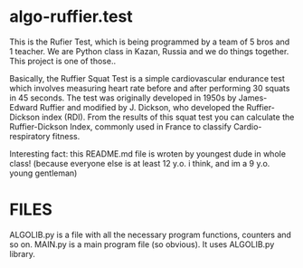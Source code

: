 # algo-ruffier.test
This is the Rufier Test, which is being programmed by a team of 5 bros and 1 teacher.
We are Python class in Kazan, Russia and we do things together. This project is one of those..

Basically, the Ruffier Squat Test is a simple cardiovascular endurance test which involves measuring heart rate before and after performing 30 squats in 45 seconds. The test was originally developed in 1950s by James-Edward Ruffier and modified by J. Dickson, who developed the Ruffier-Dickson index (RDI). From the results of this squat test you can calculate the Ruffier-Dickson Index, commonly used in France to classify Cardio-respiratory fitness.

Interesting fact: this README.md file is wroten by youngest dude in whole class! (because everyone else is at least 12 y.o. i think, and im a 9 y.o. young gentleman)



# FILES

ALGOLIB.py is a file with all the necessary program functions, counters and so on.
MAIN.py is a main program file (so obvious). It uses ALGOLIB.py library.

